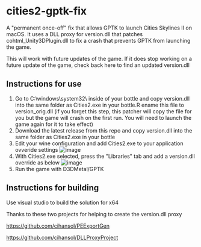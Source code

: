 # cities2-gptk-fix
A "permanent once-off" fix that allows GPTK to launch Cities Skylines II on macOS.
It uses a DLL proxy for version.dll that patches cohtml_Unity3DPlugin.dll to fix a crash that prevents GPTK from launching the game.

This will work with future updates of the game. If it does stop working on a future update of the game, check back here to find an updated version.dll

## Instructions for use

1. Go to C:\windows\system32\ inside of your bottle and copy version.dll into the same folder as Cities2.exe in your bottle.R ename this file to version_orig.dll (if you forget this step, this patcher will copy the file for you but the game will crash on the first run. You will need to launch the game again for it to take effect)
2. Download the latest release from this repo and copy version.dll into the same folder as Cities2.exe in your bottle
3. Edit your wine configuration and add Cities2.exe to your application ovveride settings
![image](https://github.com/manolz1/cities2-gptk-fix/assets/47918724/a83bf9fe-626d-4c17-9f4c-de647e1e517d)
4. With Cities2.exe selected, press the "Libraries" tab and add a version.dll override as below
   ![image](https://github.com/manolz1/cities2-gptk-fix/assets/47918724/bb5e62db-f114-4768-b861-4c8d2b0e016a)
5. Run the game with D3DMetal/GPTK

## Instructions for building

Use visual studio to build the solution for x64

Thanks to these two projects for helping to create the version.dll proxy

https://github.com/cihansol/PEExportGen

https://github.com/cihansol/DLLProxyProject
